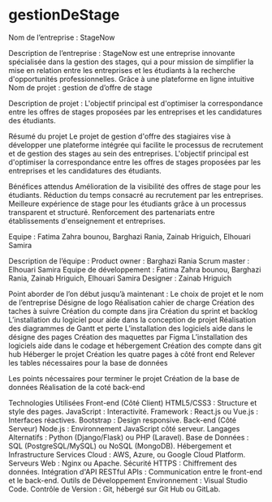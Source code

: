 # gestionDeStage

Nom de l’entreprise : StageNow

Description de l’entreprise : 
StageNow est une entreprise innovante spécialisée dans la gestion des stages, qui a pour mission de simplifier la mise en relation entre les entreprises et les étudiants à la recherche d'opportunités professionnelles. Grâce à une plateforme en ligne intuitive
Nom de projet : gestion de d’offre de stage


Description de projet : 
L'objectif principal est d'optimiser la correspondance entre les offres de stages proposées par les entreprises et les candidatures des étudiants.


Résumé du projet
Le projet de gestion d'offre des stagiaires vise à développer une plateforme intégrée qui facilite le processus de recrutement et de gestion des stages au sein des entreprises. L'objectif principal est d'optimiser la correspondance entre les offres de stages proposées par les entreprises et les candidatures des étudiants.


Bénéfices attendus
Amélioration de la visibilité des offres de stage pour les étudiants.
Réduction du temps consacré au recrutement par les entreprises.
Meilleure expérience de stage pour les étudiants grâce à un processus transparent et structuré.
Renforcement des partenariats entre établissements d'enseignement et entreprises.

Equipe : Fatima Zahra bounou, Barghazi Rania, Zainab Hriguich, Elhouari Samira

Description de l’équipe :
Product owner : Barghazi Rania
Scrum master : Elhouari Samira
Equipe de développement : Fatima Zahra bounou, Barghazi Rania, Zainab Hriguich, Elhouari Samira
Designer : Zainab Hriguich


Point aborder de l’on début jusqu’à maintenant :
Le choix de projet et le nom de l’entreprise
Désigne de logo
Réalisation cahier de charge 
Création des taches à suivre
Création du compte dans jira
Création du sprint et backlog 
L’installation du logiciel pour aide dans la conception de projet
Réalisation des diagrammes de Gantt et perte
L’installation des logiciels aide dans le désigne des pages
Création des maquettes par Figma
L’installation des logiciels aide dans le codage et hébergement
Création des compte dans git hub
Héberger le projet
Création les quatre pages à côté front end
Relever les tables nécessaires pour la base de données


Les points nécessaires pour terminer le projet
Création de la base de données
Réalisation de la coté back-end

Technologies Utilisées
Front-end (Côté Client)
HTML5/CSS3 : Structure et style des pages.
JavaScript : Interactivité.
Framework :
React.js ou Vue.js : Interfaces réactives.
Bootstrap : Design responsive.
Back-end (Côté Serveur)
Node.js : Environnement JavaScript côté serveur.
Langages Alternatifs : Python (Django/Flask) ou PHP (Laravel).
Base de Données :
SQL (PostgreSQL/MySQL) ou NoSQL (MongoDB).
Hébergement et Infrastructure
Services Cloud : AWS, Azure, ou Google Cloud Platform.
Serveurs Web : Nginx ou Apache.
Sécurité
HTTPS : Chiffrement des données.
Intégration d'API
RESTful APIs : Communication entre le front-end et le back-end.
Outils de Développement
Environnement : Visual Studio Code.
Contrôle de Version : Git, hébergé sur Git Hub ou GitLab.



